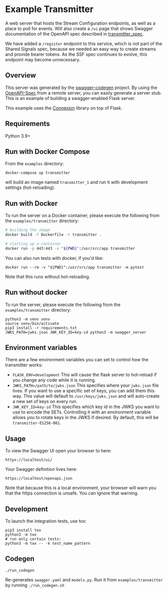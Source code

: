 # Example Transmitter
A web server that hosts the Stream Configuration endpoints, as well as a place
to poll for events. Will also create a `/ui` page that shows Swagger documentation
of the OpenAPI spec described in [transmitter_spec](../transmitter_spec/openapi.yaml).

We have added a `/register` endpoint to this service, which is not part of the
Shared Signals spec, because we needed an easy way to create streams and provide
bearer tokens. As the SSF spec continues to evolve, this endpoint may become
unnecessary.
## Overview
This server was generated by the [swagger-codegen](https://github.com/swagger-api/swagger-codegen) project. By using the
[OpenAPI-Spec](https://github.com/swagger-api/swagger-core/wiki) from a remote server, you can easily generate a server stub.  This
is an example of building a swagger-enabled Flask server.

This example uses the [Connexion](https://github.com/zalando/connexion) library on top of Flask.

## Requirements
Python 3.9+

## Run with Docker Compose

From the `examples` directory:
```
docker-compose up transmitter
```
will build an image named `transmitter_1` and run it with development settings (hot-reloading).

## Run with Docker

To run the server on a Docker container, please execute the following from the `examples/transmitter` directory:

```bash
# building the image
docker build -f Dockerfile -t transmitter .

# starting up a container
docker run -p 443:443 -v "${PWD}":/usr/src/app transmitter
```

You can also run tests with docker, if you'd like:
```
docker run --rm -v "${PWD}":/usr/src/app transmitter -m pytest
```

Note that this runs without hot-reloading.

## Run without docker
To run the server, please execute the following from the `examples/transmitter` directory:

```
python3 -m venv venv
source venv/bin/activate
pip3 install -r requirements.txt
JWKS_PATH=jwks.json JWK_KEY_ID=key-id python3 -m swagger_server
```

## Environment variables
There are a few environment variables you can set to control how the transmitter
works:

- `FLASK_ENV=development` This will cause the flask server to hot-reload if you change
any code while it is running.
- `JWKS_PATH=/path/to/jwks.json` This specifies where your `jwks.json` file lives.
If you want to use a specific set of keys, you can add them this way. This value
will default to `/usr/keys/jwks.json` and will auto-create a new set of keys on
every run.
- `JWK_KEY_ID=key-id` This specifies which key id in the JWKS you want to use to
encode the SETs. Controlling it with an environment variable allows you to rotate keys
in the JWKS if desired. By default, this will be `transmitter-ES256-001`.

## Usage
To view the Swagger UI open your browser to here:

```
https://localhost/ui/
```

Your Swagger definition lives here:

```
https://localhost/openapi.json
```

Note that because this is a local environment, your browser will warn you that
the https connection is unsafe. You can ignore that warning.

## Development
To launch the integration tests, use tox:
```
pip3 install tox
python3 -m tox
# run only certain tests:
python3 -m tox -- -k test_name_pattern
```



## Codegen

```
./run_codegen
```
Re-generates `swagger.yaml` and `models.py`. Run it from `examples/transmitter`
by running `./run_codegen.sh`
